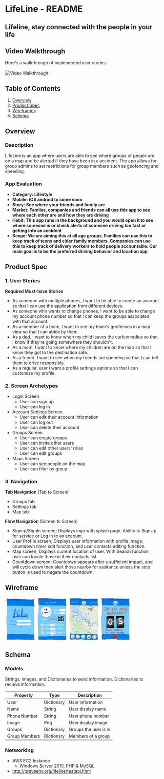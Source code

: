 LifeLine - README 
===

## Lifeline, stay connected with the people in your life

## Video Walkthrough
Here's a walkthrough of implemented user stories: <br><br>
<img src='http://g.recordit.co/jzT2f3zDUw.gif' title='Video Walkthrough' width='300' alt='Video Walkthrough' />

## Table of Contents
1. [Overview](#Overview)
1. [Product Spec](#Product-Spec)
1. [Wireframes](#Wireframes)
2. [Schema](#Schema)

## Overview
### Description
LifeLine is an app where users are able to see where groups of people are on a map and be alerted if they have been in a accident. The app allows for group admins to set restrictions for group members such as geofencing and speeding.

### App Evaluation

- **Category: Lifestyle** 
- **Mobile: iOS android to come soon**
- **Story: See where your friends and family are**
- **Market: Familes, companies and friends can all use this app to see where each other are and how they are driving**
- **Habit: This app runs in the background and you would open it to see where someone is or check alerts of someone driving too fast or getting into an accident**
- **Scope: We are aiming this at all age groups. Families  can use this to keep track of teens and elder family members. Companies can use this to keep track of delivery workers to hold people accountable. Our main goal is to be the preferred driving behavior and location app**

## Product Spec

### 1. User Stories

**Required Must-have Stories**
* As someone with multiple phones, I want to be able to create an account so that I can use the application from different devices.
* As someone who wants to change phones, I want to be able to change my account phone number so that I can keep the groups associated with that account.
* As a member of a team, I want to see my team's geofences in a map view so that I can abide by them.
* As a dad, I want to know when my child leaves the curfew radius so that I know if they're going somewhere they shouldn't.
* As a mom, I want to know where my children are on the map so that I know they got to the destination safe.
* As a friend, I want to see when my friends are speeding so that I can tell them to drive responsibly.
* As a regular, user I want a profile settings options so that I can customize my profile.

### 2. Screen Archetypes
* Login Screen
   * User can sign up 
   * User can log in
* Account Settings Screen
   * User can edit their account information
   * User can log out
   * User can delete their account
* Groups Screen
   * User can create groups
   * User can invite other users 
   * User can edit other users' roles
   * User can edit groups
* Maps Screen
    * User can see people on the map
    * User can filter by group

### 3. Navigation

**Tab Navigation** (Tab to Screen)
* Groups tab
* Settings tab
* Map tab

**Flow Navigation** (Screen to Screen)
* Signup/SignIn screen; Displays logo with splash page. Ability to SignUp for service or Log in to an account.
* User Profile screen; Displays user information with profile image, countdown timer edit function, and user contacts editing    function.
* Map screen; Displays current location of user. With Search function, user can locate those in their contacts list.
* Countdown screen; Countdown appears after a sufficient impact, and will cycle down then alert those nearby for assitance unless the stop button is used to negate the countdown.

## Wireframe
<p float="left">
<img src="https://github.com/GroupAlert/LifeLine/blob/master/ReadMe%20Assets/LL_SignUp_SignIn.png" width=100>
<img src="https://github.com/GroupAlert/LifeLine/blob/master/ReadMe%20Assets/LL_Profile_Contacts.png" width=100>
<img src="https://github.com/GroupAlert/LifeLine/blob/master/ReadMe%20Assets/LL_MapDisplay.png" width=100>
<img src="https://github.com/GroupAlert/LifeLine/blob/master/ReadMe%20Assets/LL_Countdown.png" width=100>
</p>

## Schema 
### Models
Strings, Images, and Dictionaries to send information.
Dictionaries to recieve information.

   | Property      | Type     | Description |
   | ------------- | -------- | ------------|
   | User          | Dictionary | User information |
   | Name          | String   | User display name|
   | Phone Number  | String   | User phone number|
   | Image         | Png      | User display image |
   | Groups        | Dictionary | Groups the user is in |
   | Group Members | Dictionary | Members of a group |
   
### Networking
- AWS EC2 Instance
  - Windows Server 2019, PHP & MySQL
- http://praveenv.org/lifeline/testapi.html
